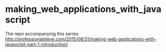# making_web_applications_with_javascript
The repo accompanying this series: http://professionalsteve.com/2015/08/31/making-web-applications-with-javascript-part-1-introduction/
